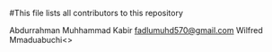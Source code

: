 #This file lists all contributors to this repository

Abdurrahman Muhhammad Kabir <fadlumuhd570@gmail.com>
Wilfred Mmaduabuchi<>
